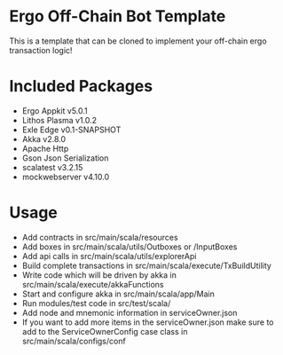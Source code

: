 # Ergo Off-Chain Bot Template

This is a template that can be cloned to implement your off-chain ergo transaction logic!


# Included Packages
- Ergo Appkit v5.0.1
- Lithos Plasma v1.0.2
- Exle Edge v0.1-SNAPSHOT
- Akka v2.8.0
- Apache Http
- Gson Json Serialization
- scalatest v3.2.15
- mockwebserver v4.10.0

# Usage
- Add contracts in src/main/scala/resources
- Add boxes in src/main/scala/utils/Outboxes or /InputBoxes
- Add api calls in src/main/scala/utils/explorerApi
- Build complete transactions in src/main/scala/execute/TxBuildUtility
- Write code which will be driven by akka in src/main/scala/execute/akkaFunctions
- Start and configure akka in src/main/scala/app/Main
- Run modules/test code in src/test/scala/
- Add node and mnemonic information in serviceOwner.json
- If you want to add more items in the serviceOwner.json make sure to add to the ServiceOwnerConfig case class in  src/main/scala/configs/conf
